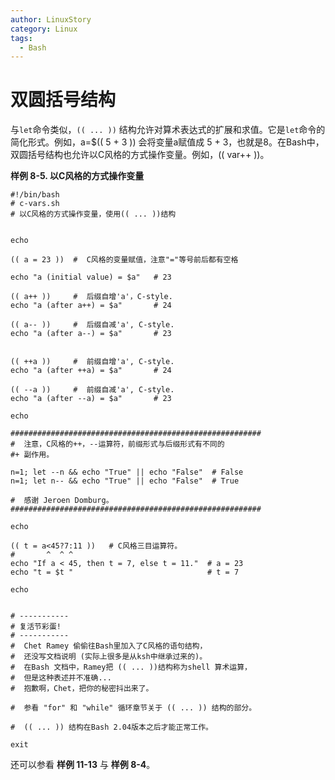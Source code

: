 ```yaml
---
author: LinuxStory
category: Linux
tags:
  - Bash
---
```

# 双圆括号结构

与`let`命令类似，`(( ... ))` 结构允许对算术表达式的扩展和求值。它是`let`命令的简化形式。例如，a=$(( 5 + 3 )) 会将变量a赋值成 5 + 3，也就是8。在Bash中，双圆括号结构也允许以C风格的方式操作变量。例如，(( var++ ))。

**样例 8-5. 以C风格的方式操作变量**

```
#!/bin/bash
# c-vars.sh
# 以C风格的方式操作变量，使用(( ... ))结构


echo

(( a = 23 ))  #  C风格的变量赋值，注意"="等号前后都有空格

echo "a (initial value) = $a"   # 23

(( a++ ))     #  后缀自增'a'，C-style.
echo "a (after a++) = $a"       # 24

(( a-- ))     #  后缀自减'a', C-style.
echo "a (after a--) = $a"       # 23


(( ++a ))     #  前缀自增'a', C-style.
echo "a (after ++a) = $a"       # 24

(( --a ))     #  前缀自减'a', C-style.
echo "a (after --a) = $a"       # 23

echo

########################################################
#  注意，C风格的++，--运算符，前缀形式与后缀形式有不同的
#+ 副作用。

n=1; let --n && echo "True" || echo "False"  # False
n=1; let n-- && echo "True" || echo "False"  # True

#  感谢 Jeroen Domburg。
########################################################

echo

(( t = a<45?7:11 ))   # C风格三目运算符。
#       ^  ^ ^
echo "If a < 45, then t = 7, else t = 11."  # a = 23
echo "t = $t "                              # t = 7

echo


# -----------
# 复活节彩蛋!
# -----------
#  Chet Ramey 偷偷往Bash里加入了C风格的语句结构，
#  还没写文档说明 (实际上很多是从ksh中继承过来的)。
#  在Bash 文档中，Ramey把 (( ... ))结构称为shell 算术运算，
#  但是这种表述并不准确...
#  抱歉啊，Chet，把你的秘密抖出来了。

#  参看 "for" 和 "while" 循环章节关于 (( ... )) 结构的部分。

#  (( ... )) 结构在Bash 2.04版本之后才能正常工作。

exit

```

还可以参看 **样例 11-13** 与 **样例 8-4**。


